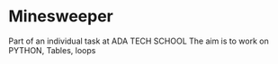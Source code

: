 # Minesweeper

Part of an individual task at ADA TECH SCHOOL
The aim is to work on PYTHON, Tables, loops
